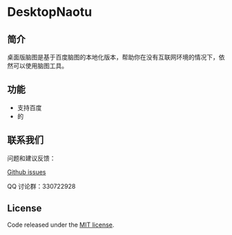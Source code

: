 # DesktopNaotu

## 简介

桌面版脑图是基于百度脑图的本地化版本，帮助你在没有互联网环境的情况下，依然可以使用脑图工具。

## 功能
- 支持百度
- 的

## 联系我们
问题和建议反馈：

[Github issues](https://github.com/topcss/DesktopNaotu/issues)

QQ 讨论群：330722928


## License
Code released under the [MIT license](LICENSE).

